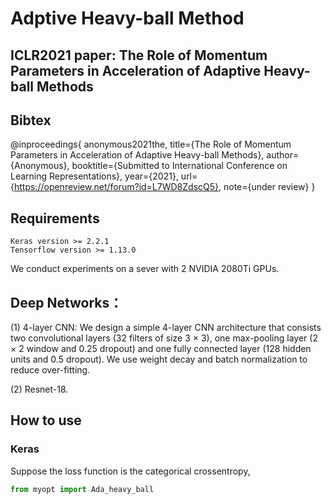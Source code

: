 # Adptive Heavy-ball Method

## ICLR2021 paper: The Role of Momentum Parameters in Acceleration of Adaptive Heavy-ball Methods
## Bibtex
@inproceedings{
anonymous2021the,
title={The Role of Momentum Parameters in Acceleration of Adaptive Heavy-ball Methods},
author={Anonymous},
booktitle={Submitted to International Conference on Learning Representations},
year={2021},
url={https://openreview.net/forum?id=L7WD8ZdscQ5},
note={under review}
}


## Requirements
    Keras version >= 2.2.1
    Tensorflow version >= 1.13.0

We conduct experiments on a sever with 2 NVIDIA 2080Ti GPUs. 

## Deep Networks：
(1) 4-layer CNN: We design a simple 4-layer CNN architecture that consists two convolutional layers (32 filters of size 3 × 3), one max-pooling layer (2 × 2 window and 0.25 dropout) and one fully connected layer (128 hidden units and 0.5 dropout). We use weight decay and batch normalization to reduce over-fitting.

(2) Resnet-18.


## How to use
### Keras

Suppose the loss function is the categorical crossentropy,

``` python
from myopt import Ada_heavy_ball
